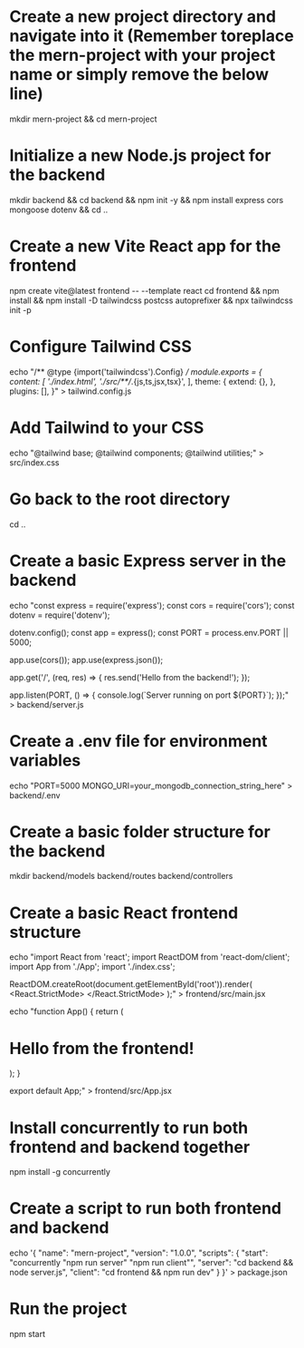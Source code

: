 # Create a new project directory and navigate into it (Remember toreplace the mern-project with your project name or simply remove the below line)
mkdir mern-project && cd mern-project

# Initialize a new Node.js project for the backend
mkdir backend && cd backend && npm init -y && npm install express cors mongoose dotenv && cd ..

# Create a new Vite React app for the frontend
npm create vite@latest frontend -- --template react
cd frontend && npm install && npm install -D tailwindcss postcss autoprefixer && npx tailwindcss init -p

# Configure Tailwind CSS
echo "/** @type {import('tailwindcss').Config} */
module.exports = {
  content: [
    './index.html',
    './src/**/*.{js,ts,jsx,tsx}',
  ],
  theme: {
    extend: {},
  },
  plugins: [],
}" > tailwind.config.js

# Add Tailwind to your CSS
echo "@tailwind base;
@tailwind components;
@tailwind utilities;" > src/index.css

# Go back to the root directory
cd ..

# Create a basic Express server in the backend
echo "const express = require('express');
const cors = require('cors');
const dotenv = require('dotenv');

dotenv.config();
const app = express();
const PORT = process.env.PORT || 5000;

app.use(cors());
app.use(express.json());

app.get('/', (req, res) => {
  res.send('Hello from the backend!');
});

app.listen(PORT, () => {
  console.log(\`Server running on port \${PORT}\`);
});" > backend/server.js

# Create a .env file for environment variables
echo "PORT=5000
MONGO_URI=your_mongodb_connection_string_here" > backend/.env

# Create a basic folder structure for the backend
mkdir backend/models backend/routes backend/controllers

# Create a basic React frontend structure
echo "import React from 'react';
import ReactDOM from 'react-dom/client';
import App from './App';
import './index.css';

ReactDOM.createRoot(document.getElementById('root')).render(
  <React.StrictMode>
    <App />
  </React.StrictMode>
);" > frontend/src/main.jsx

echo "function App() {
  return (
    <h1 className='text-3xl font-bold underline text-center'>
      Hello from the frontend!
    </h1>
  );
}

export default App;" > frontend/src/App.jsx

# Install concurrently to run both frontend and backend together
npm install -g concurrently

# Create a script to run both frontend and backend
echo '{
  "name": "mern-project",
  "version": "1.0.0",
  "scripts": {
    "start": "concurrently \"npm run server\" \"npm run client\"",
    "server": "cd backend && node server.js",
    "client": "cd frontend && npm run dev"
  }
}' > package.json

# Run the project
npm start
